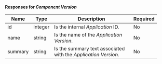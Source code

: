 **Responses for _Component Version_**

| Name | Type | Description | Required |
| ---- | ---- | ----------- | -------- |
| id | integer | Is the internal _Application_ ID. | No |
| name | string | Is the name of the _Application Version_. | No |
| summary | string | Is the summary text associated with the _Application Version_. | No |

